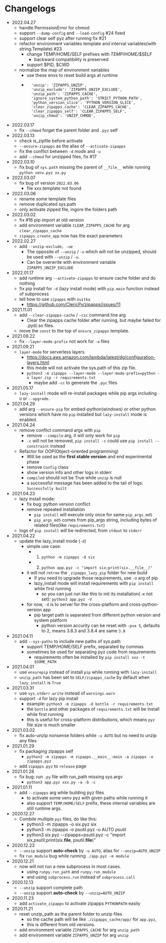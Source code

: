 
# Changelogs


- 2022.04.27
  - handle PermissionError for chmod
  - support `--dump-config` and `--load-config` #24 fixed
  - support clear self pyz after running fix #21
  - refactor environment variables template and interval variables(with string.Template) #23
    - change TEMP/HOME/SELF prefixes with $TEMP/$HOME/$SELF
      - backward compatibility is preserved
    - support $PID, $CWD
  - normalize the map of environment variables
    - use these envs to reset build args at runtime
    - 
            'unzip': 'ZIPAPPS_UNZIP',
            'unzip_exclude': 'ZIPAPPS_UNZIP_EXCLUDE',
            'unzip_path': 'ZIPAPPS_CACHE',
            'ignore_system_python_path': 'STRICT_PYTHON_PATH',
            'python_version_slice': 'PYTHON_VERSION_SLICE',
            'clear_zipapps_cache': 'CLEAR_ZIPAPPS_CACHE',
            'clear_zipapps_self': 'CLEAR_ZIPAPPS_SELF',
            'unzip_chmod': 'UNZIP_CHMOD',
- 2022.03.17
  - fix `--chmod` forget the parent folder and `.pyz` self
- 2022.03.13
  - check is_zipfile before activate
  - `--ensure-zipapps` as the alias of `--activate-zipapps`
  - fix the conflict between `-d` mode and `-u`
  - add `--chmod` for unzipped files, fix #17
- 2022.03.10
  - fix bug of `sys.path` missing the parent of `__file__` while running `python venv.pyz xx.py`
- 2022.03.07
  - fix bug of version `2022.03.06`
    - file xxx.template not found
- 2022.03.06
  - rename some template files
  - remove duplicated sys.path
  - only activate zipped file, ingore the folders path
- 2022.03.02
  - fix #16 pip import at old version
  - add environment variable `CLEAR_ZIPAPPS_CACHE` for arg `clear_zipapps_cache`
  - `zipapps.create_app` now has the exact parameters
- 2022.02.27
  - add `--unzip-exclude, -ue`
    - The opposite of `--unzip` / `-u` which will not be unzipped, should be used with `--unzip` / `-u`.
    - Can be overwrite with environment variable `ZIPAPPS_UNZIP_EXCLUDE`
- 2022.01.17
  - add runtime arg `--activate-zipapps` to ensure cache folder and do nothing
  - fix pip install for `-d` (lazy install mode) with `pip.main` function instead of subprocess
  - tell how to use `zipapps` with `nuitka`
    - https://github.com/ClericPy/zipapps/issues/11
- 2021.11.01
  - add `--clear-zipapps-cache` / `-czc` command line arg
    - Clear the zipapps cache folder after running, but maybe failed for .pyd/.so files.
  - <refactor> move the `const` to the top of `ensure_zipapps` template.
- 2021.09.22
  - fix `--layer-mode-prefix` not work for `-a` files
- 2021.09.21
  - `layer-mode` for serverless layers
    - https://docs.aws.amazon.com/lambda/latest/dg/configuration-layers.html
    - this mode will not activate the sys.path of this zip file.
    - `python3 -m zipapps --layer-mode --layer-mode-prefix=python -o layer.zip -r requirements.txt`
      - maybe add `-cc` to generate the `.pyc` files
- 2021.05.17
  - `lazy-install` mode will re-install packages while pip args including `-U` or `--upgrade`.
- 2021.04.29
  - add arg `--ensure-pip` for embed-python(windows) or other python versions which have no `pip` installed but `lazy-install` mode is enabled.
- 2021.04.24
  - remove conflict command args with `pip`
    - remove `--compile` arg, it will only work for `pip`
    - `-c` will not be removed, `pip install -c` could use `pip install --constraint` instead
  - Refactor for OOP(Object-oriented programming)
    - Will be used as the **first stable version** and end experimental phase
    - remove `Config` class
    - show version info and other logs in stderr
    - `compiled` should not be True while `unzip` is null
    - a successful message has been added to the tail of logs: `Successfully built`
- 2021.04.23
  - lazy install mode:
    - fix bug: python version conflict
    - remove repeated installation
      - `pip install` will execute only once for same `pip_args_md5`
      - `pip_args_md5` comes from pip_args string, including bytes of related files(like `requirements.txt`)
  - logs of `pip install` will be redirected, from `stdout` to `stderr`
- 2021.04.22
  - update the lazy_install mode (`-d`)
    - simple use case:
      - 1. `python -m zipapps -d six`
      - 2. `python app.pyz -c "import six;print(six.__file__)"`
    - it will not `rmtree` the `_zipapps_lazy_pip` folder for new build
      - if you need to upgrade those requirements, use `-U` arg of pip
      - lazy_install mode will install requirements with `pip install` while first running
        - so you can just run like this to init its installation(`-m` not set): `python3 app.pyz -V`
    - for now, `-d` is to server for the cross-platform and cross-python-version app
      - pip target path is separated from different python version and system platform
        - python version accurity can be reset with `-pva 5`, defaults to 2, means 3.8.3 and 3.8.4 are same `3.8`
- 2021.04.11
  - add `--sys-paths` to include new paths of sys.path
    - support TEMP/HOME/SELF prefix, separated by commas
    - sometimes be used for separating pyz code from requirements
      - requirements often be installed by `pip install xxx -t $SOME_PATH`
- 2021.04.01
  - use `ensurepip` instead of install `pip` while running with `lazy-install`
  - `unzip_path` has been set to `SELF/zipapps_cache` by default when `lazy_install` is `True`
- 2021.03.31
  - use `sys.stderr.write` instead of `warnings.warn`
  - support `-d` for lazy pip install
    - example: `python3 -m zipapps -d bottle -r requirements.txt`
    - the `bottle` and other packages of `requirements.txt` will be install while first running
    - this is useful for cross-platform distributions, which means `pyz` file size is much smaller
- 2021.03.02
  - fix auto-unzip nonsense folders while `-u AUTO` but no need to unzip any files
- 2021.01.29
  - fix packaging zipapps self
    - `python3 -m zipapps -m zipapps.__main__:main -a zipapps -o zipapps.pyz`
  - add `zipapps.pyz` to `release` page
- 2021.01.28
  - fix bug: run `.py` file with run_path missing sys.argv
    - `python3 app.pyz xxx.py -a -b -c`
- 2021.01.11
  - add `--zipapps` arg while building pyz files
    - to activate some venv pyz with given paths while running it
    - also support `TEMP/HOME/SELF` prefix, these internal variables are still runtime args.
- 2020.12.27
  - Combile multiple `pyz` files, do like this:
    - python3 -m zipapps -o six.pyz six
    - python3 -m zipapps -o psutil.pyz -u AUTO psutil
    - python3 six.pyz --zipapps=psutil.pyz -c "import six,psutil;print(six.__file__, psutil.__file__)"
- 2020.12.23
  - `--unzip` support **auto-check** by `-u AUTO`, alias for `--unzip=AUTO_UNZIP`
  - fix `run_module` bug while running `./app.pyz -m module`
- 2020.12.21
  - now will not run a new subprocess in most cases.
    - using `runpy.run_path` and `runpy.run_module`
    - and using `subprocess.run` instead of `subprocess.call`
- 2020.12.13
  - `--unzip` support complete path
  - `--unzip` support **auto-check** by `--unzip=AUTO_UNZIP`
- 2020.11.23
  - add `activate_zipapps` to activate zipapps `PYTHONPATH` easily
- 2020.11.21
  - reset unzip_path as the parent folder to unzip files
    - so the cache path will be like `./zipapps_cache/app/` for `app.pyz`,
    - this is different from old versions.
  - add environment variable `ZIPAPPS_CACHE` for arg `unzip_path`
  - add environment variable `ZIPAPPS_UNZIP` for arg `unzip`
